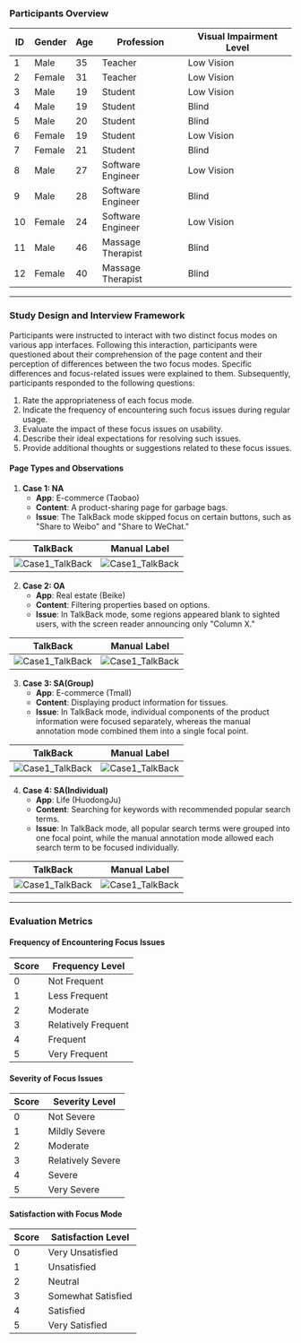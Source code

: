 ### Participants Overview

| ID   | Gender | Age  | Profession        | Visual Impairment Level |
| ---- | ------ | ---- | ----------------- | ----------------------- |
| 1    | Male   | 35   | Teacher           | Low Vision              |
| 2    | Female | 31   | Teacher           | Low Vision              |
| 3    | Male   | 19   | Student           | Low Vision              |
| 4    | Male   | 19   | Student           | Blind                   |
| 5    | Male   | 20   | Student           | Blind                   |
| 6    | Female | 19   | Student           | Low Vision              |
| 7    | Female | 21   | Student           | Blind                   |
| 8    | Male   | 27   | Software Engineer | Low Vision              |
| 9    | Male   | 28   | Software Engineer | Blind                   |
| 10   | Female | 24   | Software Engineer | Low Vision              |
| 11   | Male   | 46   | Massage Therapist | Blind                   |
| 12   | Female | 40   | Massage Therapist | Blind                   |

------

### Study Design and Interview Framework

Participants were instructed to interact with two distinct focus modes on various app interfaces. Following this interaction, participants were questioned about their comprehension of the page content and their perception of differences between the two focus modes. Specific differences and focus-related issues were explained to them. Subsequently, participants responded to the following questions:

1. Rate the appropriateness of each focus mode.
2. Indicate the frequency of encountering such focus issues during regular usage.
3. Evaluate the impact of these focus issues on usability.
4. Describe their ideal expectations for resolving such issues.
5. Provide additional thoughts or suggestions related to these focus issues.

#### Page Types and Observations

1. **Case 1: NA**
    - **App**: E-commerce (Taobao)
    - **Content**: A product-sharing page for garbage bags.
    - **Issue**: The TalkBack mode skipped focus on certain buttons, such as "Share to Weibo" and "Share to WeChat."

| TalkBack | Manual Label     |
| ----- | ------------------- |
| ![Case1_TalkBack](imgs/Case1_TalkBack.png)     | ![Case1_TalkBack](imgs/Case1_ManualLabel.png)        |

2. **Case 2: OA**
    - **App**: Real estate (Beike)
    - **Content**: Filtering properties based on options.
    - **Issue**: In TalkBack mode, some regions appeared blank to sighted users, with the screen reader announcing only "Column X."

| TalkBack | Manual Label     |
| ----- | ------------------- |
| ![Case1_TalkBack](imgs/Case2_TalkBack.png)     | ![Case1_TalkBack](imgs/Case2_ManualLabel.png)        |

3. **Case 3: SA(Group)**
    - **App**: E-commerce (Tmall)
    - **Content**: Displaying product information for tissues.
    - **Issue**: In TalkBack mode, individual components of the product information were focused separately, whereas the manual annotation mode combined them into a single focal point.

| TalkBack | Manual Label     |
| ----- | ------------------- |
| ![Case1_TalkBack](imgs/Case3_TalkBack.png)     | ![Case1_TalkBack](imgs/Case3_ManualLabel.png)        |

4. **Case 4: SA(Individual)**
    - **App**: Life (HuodongJu)
    - **Content**: Searching for keywords with recommended popular search terms.
    - **Issue**: In TalkBack mode, all popular search terms were grouped into one focal point, while the manual annotation mode allowed each search term to be focused individually.

| TalkBack | Manual Label     |
| ----- | ------------------- |
| ![Case1_TalkBack](imgs/Case4_TalkBack.png)     | ![Case1_TalkBack](imgs/Case4_ManualLabel.png)        |

------

### Evaluation Metrics

#### Frequency of Encountering Focus Issues

| Score | Frequency Level     |
| ----- | ------------------- |
| 0     | Not Frequent        |
| 1     | Less Frequent       |
| 2     | Moderate            |
| 3     | Relatively Frequent |
| 4     | Frequent            |
| 5     | Very Frequent       |

#### Severity of Focus Issues

| Score | Severity Level    |
| ----- | ----------------- |
| 0     | Not Severe        |
| 1     | Mildly Severe     |
| 2     | Moderate          |
| 3     | Relatively Severe |
| 4     | Severe            |
| 5     | Very Severe       |


#### Satisfaction with Focus Mode

| Score | Satisfaction Level |
| ----- | ------------------ |
| 0     | Very Unsatisfied   |
| 1     | Unsatisfied        |
| 2     | Neutral            |
| 3     | Somewhat Satisfied |
| 4     | Satisfied          |
| 5     | Very Satisfied     |

